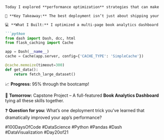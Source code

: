```markdown
Today I explored **performance optimization** strategies that can make a Dash app truly deployment-ready. It’s amazing how small tweaks—like strategic caching and thoughtful loading states—can transform user experience from “waiting” to “wow.”  

🎯 **Key Takeaway:** The best deployment isn’t just about shipping your code—it’s about delivering speed, clarity, and reliability to your users.  

💻 **What I Built:** I optimized a multi-page book analytics dashboard for *Page Turner Analytics*, where users can track sales, reviews, and author profiles in real time. This included implementing data caching to avoid redundant queries, adding loading states to keep the interface responsive, and fine-tuning resource usage for better performance in production.  

```python
from dash import Dash, dcc, html
from flask_caching import Cache

app = Dash(__name__)
cache = Cache(app.server, config={'CACHE_TYPE': 'SimpleCache'})

@cache.memoize(timeout=300)
def get_data():
    return fetch_large_dataset()
```

📈 **Progress:** 95% through the bootcamp!  

🚀 **Tomorrow:** Capstone Project – A full-featured **Book Analytics Dashboard** tying all these skills together.  

❓ **Question for you:** What’s one deployment trick you’ve learned that dramatically improved your app’s performance?  

#100DaysOfCode #DataScience #Python #Pandas #Dash #DataVisualization #Day20of21
```
